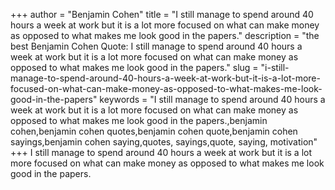 +++
author = "Benjamin Cohen"
title = "I still manage to spend around 40 hours a week at work but it is a lot more focused on what can make money as opposed to what makes me look good in the papers."
description = "the best Benjamin Cohen Quote: I still manage to spend around 40 hours a week at work but it is a lot more focused on what can make money as opposed to what makes me look good in the papers."
slug = "i-still-manage-to-spend-around-40-hours-a-week-at-work-but-it-is-a-lot-more-focused-on-what-can-make-money-as-opposed-to-what-makes-me-look-good-in-the-papers"
keywords = "I still manage to spend around 40 hours a week at work but it is a lot more focused on what can make money as opposed to what makes me look good in the papers.,benjamin cohen,benjamin cohen quotes,benjamin cohen quote,benjamin cohen sayings,benjamin cohen saying,quotes, sayings,quote, saying, motivation"
+++
I still manage to spend around 40 hours a week at work but it is a lot more focused on what can make money as opposed to what makes me look good in the papers.
